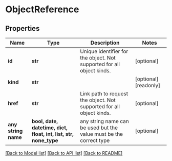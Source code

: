 # ObjectReference


## Properties
Name | Type | Description | Notes
------------ | ------------- | ------------- | -------------
**id** | **str** | Unique identifier for the object. Not supported for all object kinds. | [optional] 
**kind** | **str** |  | [optional] [readonly] 
**href** | **str** | Link path to request the object. Not supported for all object kinds. | [optional] 
**any string name** | **bool, date, datetime, dict, float, int, list, str, none_type** | any string name can be used but the value must be the correct type | [optional]

[[Back to Model list]](../README.md#documentation-for-models) [[Back to API list]](../README.md#documentation-for-api-endpoints) [[Back to README]](../README.md)



